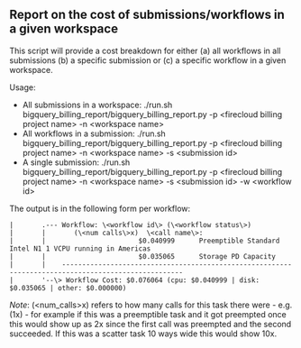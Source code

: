 ## Report on the cost of submissions/workflows in a given workspace
This script will provide a cost breakdown for either (a) all workflows in all submissions (b) a specific submission or (c) a specific workflow in a given workspace.

Usage:

* All submissions in a workspace: ./run.sh bigquery_billing_report/bigquery_billing_report.py -p \<firecloud billing project name\> -n \<workspace name\>
* All workflows in a submission:  ./run.sh bigquery_billing_report/bigquery_billing_report.py -p \<firecloud billing project name\> -n \<workspace name\> -s \<submission id\>
* A single submission:            ./run.sh bigquery_billing_report/bigquery_billing_report.py -p \<firecloud billing project name\> -n \<workspace name\> -s \<submission id\> -w \<workflow id\>


The output is in the following form per workflow:
```
|       .--- Workflow: \<workflow id\> (\<workflow status\>)
|       |       (\<num calls\>x)  \<call name\>:
|       |                       $0.040999      Preemptible Standard Intel N1 1 VCPU running in Americas
|       |                       $0.035065      Storage PD Capacity
|       |    ----------------------------------------------------------------------------------------------------
|       '--\> Workflow Cost: $0.076064 (cpu: $0.040999 | disk: $0.035065 | other: $0.000000)
```

_Note_: (\<num_calls\>x) refers to how many calls for this task there were - e.g. (1x) - for example if this was a preemptible task and it got preempted once this would show up as 2x since
  the first call was preempted and the second succeeded.  If this was a scatter task 10 ways wide this would show 10x.
